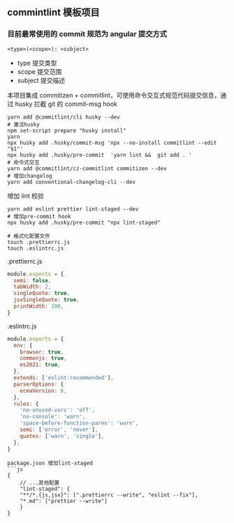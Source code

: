 ## commintlint 模板项目

### 目前最常使用的 commit 规范为 angular 提交方式

```
<type>(<scope>): <subject>
```

- type 提交类型
- scope 提交范围
- subject 提交描述

本项目集成 commitizen + commitlint，可使用命令交互式规范代码提交信息，通过 husky 拦截 git 的 commit-msg hook

```shell
yarn add @commitlint/cli husky --dev
# 激活husky
npm set-script prepare "husky install"
yarn
npx husky add .husky/commit-msg 'npx --no-install commitlint --edit "$1"'
npx husky add .husky/pre-commit  'yarn lint &&  git add . '
# 命令式交互
yarn add @commitlint/cz-commitlint commitizen --dev
# 增加changelog
yarn add conventional-changelog-cli --dev

```

增加 lint 校验

```shell
yarn add eslint prettier lint-staged --dev
# 增加pre-commit hook
npx husky add .husky/pre-commit "npx lint-staged"

# 格式化配置文件
touch .prettierrc.js
touch .eslintrc.js

```

.prettierrc.js

```js
module.exports = {
  semi: false,
  tabWidth: 2,
  singleQuote: true,
  jsxSingleQuote: true,
  printWidth: 100,
}
```

.eslintrc.js

```js
module.exports = {
  env: {
    browser: true,
    commonjs: true,
    es2021: true,
  },
  extends: ['eslint:recommended'],
  parserOptions: {
    ecmaVersion: 8,
  },
  rules: {
    'no-unused-vars': 'off',
    'no-console': 'warn',
    'space-before-function-paren': 'warn',
    semi: ['error', 'never'],
    quotes: ['warn', 'single'],
  },
}
```

````
package.json 增加lint-staged
```js
{
    // ...其他配置
    "lint-staged": {
    "**/*.{js,jsx}": [".prettierrc --write", "eslint --fix"],
    "*.md": ["prettier --write"]
    }
}
````
